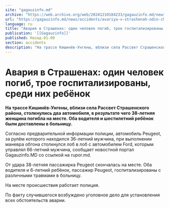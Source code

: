 ```yaml
---
site: "gagauzinfo.md"
archive: "https://web.archive.org/web/20241210184233/gagauzinfo.md/news/accidents/avariya-v-strashenah-odin-chelovek-pogib-troe-gospitalizirovani-sredi-nih-rebyonok"
url: "https://gagauzinfo.md/news/accidents/avariya-v-strashenah-odin-chelovek-pogib-troe-gospitalizirovani-sredi-nih-rebyonok"
language: ru
title: "Авария в Страшенах: один человек погиб, трое госпитализированы, среди них ребёнок"
publication: '[[Gagauzinfo]]'
published: Назад-01-09
section: accidents
description: "На трассе Кишинёв-Унгены, вблизи села Рассвет Страшенского района, столкнулись два автомобиля, в результате чего 38-летняя женщина погибла на месте. Оба водителя и шестилетний ребёнок были доставлены в больницу."
---
```


# Авария в Страшенах: один человек погиб, трое госпитализированы, среди них ребёнок

**На трассе Кишинёв-Унгены, вблизи села Рассвет Страшенского района, столкнулись два автомобиля, в результате чего 38-летняя женщина погибла на месте. Оба водителя и шестилетний ребёнок были доставлены в больницу.**

Согласно предварительной информации полиции, автомобиль Peugeot, за рулём которого находился 36-летний мужчина, при выполнении маневра обгона столкнулся лоб в лоб с автомобилем Ford, которым управлял 66-летний мужчина, сообщает новостной портал Gagauzinfo.MD со ссылкой на rupor.md.

От удара 38-летняя пассажирка Peugeot скончалась на месте. Оба водителя и 6-летний ребёнок, пассажир Peugeot, госпитализированы с различными травмами в больницу.

На месте происшествия работает полиция.

По факту случившегося возбуждено уголовное дело для установления всех обстоятельств аварии.